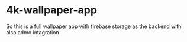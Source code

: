 # 4k-wallpaper-app
So this is a full wallpaper  app with firebase storage as the backend with also admo intagration
